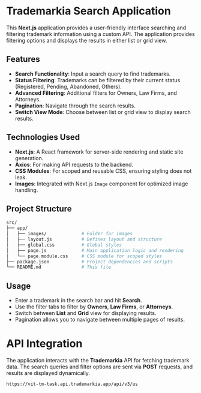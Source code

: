 # Trademarkia Search Application

This **Next.js** application provides a user-friendly interface searching and filtering trademark information using a custom API. The application provides filtering options and displays the results in either list or grid view.

## Features

- **Search Functionality**: Input a search query to find trademarks.
- **Status Filtering**: Trademarks can be filtered by their current status (Registered, Pending, Abandoned, Others).
- **Advanced Filtering**: Additional filters for Owners, Law Firms, and Attorneys.
- **Pagination**: Navigate through the search results.
- **Switch View Mode**: Choose between list or grid view to display search results.

## Technologies Used

- **Next.js**: A React framework for server-side rendering and static site generation.
- **Axios**: For making API requests to the backend.
- **CSS Modules**: For scoped and reusable CSS, ensuring styling does not leak.
- **Images**: Integrated with Next.js `Image` component for optimized image handling.

## Project Structure

```bash
src/
├── app/
│   ├── images/             # Folder for images
│   ├── layout.js           # Defines layout and structure
│   ├── global.css          # Global styles
│   ├── page.js             # Main application logic and rendering
│   └── page.module.css     # CSS module for scoped styles
├── package.json            # Project dependencies and scripts
└── README.md               # This file
```

## Usage

- Enter a trademark in the search bar and hit **Search**.
- Use the filter tabs to filter by **Owners**, **Law Firms**, or **Attorneys**.
- Switch between **List** and **Grid** view for displaying results.
- Pagination allows you to navigate between multiple pages of results.

# API Integration

The application interacts with the **Trademarkia** API for fetching trademark data. The search queries and filter options are sent via **POST** requests, and results are displayed dynamically. 

``` https://vit-tm-task.api.trademarkia.app/api/v3/us ```

